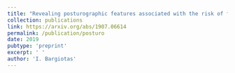 ```yaml
---
title: "Revealing posturographic features associated with the risk of falling in patients with Parkinsonian syndromes via machine learning"
collection: publications
link: https://arxiv.org/abs/1907.06614
permalink: /publication/posturo
date: 2019
pubtype: 'preprint'
excerpt: ' '
author: 'I. Bargiotas'
---
```


